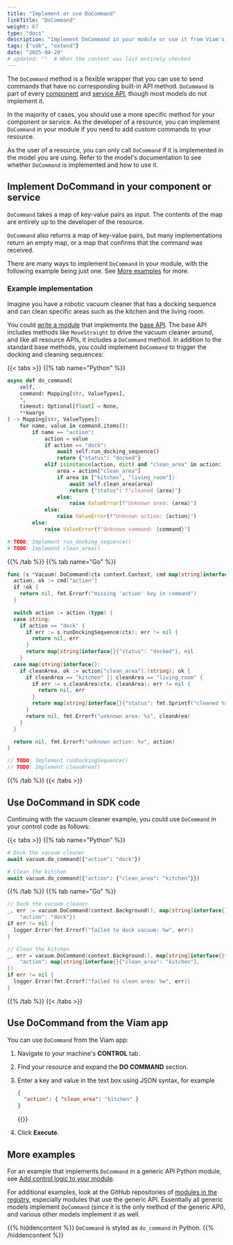 ```yaml
---
title: "Implement or use DoCommand"
linkTitle: "DoCommand"
weight: 67
type: "docs"
description: "Implement DoCommand in your module or use it from Viam's SDKs."
tags: ["sdk", "extend"]
date: "2025-04-29"
# updated: ""  # When the content was last entirely checked
---
```


The `DoCommand` method is a flexible wrapper that you can use to send commands that have no corresponding built-in API method.
`DoCommand` is part of every [component](/dev/reference/apis/#component-apis) and [service API](/dev/reference/apis/#service-apis), though most models do not implement it.

In the majority of cases, you should use a more specific method for your component or service.
As the developer of a resource, you can implement `DoCommand` in your module if you need to add custom commands to your resource.

As the user of a resource, you can only call `DoCommand` if it is implemented in the model you are using.
Refer to the model's documentation to see whether `DoCommand` is implemented and how to use it.

## Implement DoCommand in your component or service

`DoCommand` takes a map of key-value pairs as input.
The contents of the map are entirely up to the developer of the resource.

`DoCommand` also returns a map of key-value pairs, but many implementations return an empty map, or a map that confirms that the command was received.

There are many ways to implement `DoCommand` in your module, with the following example being just one.
See [More examples](#more-examples) for more.

### Example implementation

Imagine you have a robotic vacuum cleaner that has a docking sequence and can clean specific areas such as the kitchen and the living room.

You could [write a module](/operate/get-started/other-hardware/create-module/) that implements the [base API](/dev/reference/apis/components/base/).
The base API includes methods like `MoveStraight` to drive the vacuum cleaner around, and like all resource APIs, it includes a `DoCommand` method.
In addition to the standard base methods, you could implement `DoCommand` to trigger the docking and cleaning sequences:

{{< tabs >}}
{{% tab name="Python" %}}

```python {class="line-numbers linkable-line-numbers"}
async def do_command(
    self,
    command: Mapping[str, ValueTypes],
    *,
    timeout: Optional[float] = None,
    **kwargs
) -> Mapping[str, ValueTypes]:
    for name, value in command.items():
        if name == "action":
            action = value
            if action == "dock":
                await self.run_docking_sequence()
                return {"status": "docked"}
            elif isinstance(action, dict) and "clean_area" in action:
                area = action["clean_area"]
                if area in ["kitchen", "living_room"]:
                    await self.clean_area(area)
                    return {"status": f"cleaned {area}"}
                else:
                    raise ValueError(f"Unknown area: {area}")
            else:
                raise ValueError(f"Unknown action: {action}")
        else:
            raise ValueError(f"Unknown command: {command}")

# TODO: Implement run_docking_sequence()
# TODO: Implement clean_area()
```

{{% /tab %}}
{{% tab name="Go" %}}

```go {class="line-numbers linkable-line-numbers"}
func (s *Vacuum) DoCommand(ctx context.Context, cmd map[string]interface{}) (map[string]interface{}, error) {
  action, ok := cmd["action"]
  if !ok {
    return nil, fmt.Errorf("missing 'action' key in command")
  }

  switch action := action.(type) {
  case string:
    if action == "dock" {
      if err := s.runDockingSequence(ctx); err != nil {
        return nil, err
      }
      return map[string]interface{}{"status": "docked"}, nil
    }
  case map[string]interface{}:
    if cleanArea, ok := action["clean_area"].(string); ok {
      if cleanArea == "kitchen" || cleanArea == "living_room" {
        if err := s.cleanArea(ctx, cleanArea); err != nil {
          return nil, err
        }
        return map[string]interface{}{"status": fmt.Sprintf("cleaned %s", cleanArea)}, nil
      }
      return nil, fmt.Errorf("unknown area: %s", cleanArea)
    }
  }

  return nil, fmt.Errorf("unknown action: %v", action)
}

// TODO: Implement runDockingSequence()
// TODO: Implement cleanArea()
```

{{% /tab %}}
{{< /tabs >}}

## Use DoCommand in SDK code

Continuing with the vacuum cleaner example, you could use `DoCommand` in your control code as follows:

{{< tabs >}}
{{% tab name="Python" %}}

```python {class="line-numbers linkable-line-numbers"}
# Dock the vacuum cleaner
await vacuum.do_command({"action": "dock"})

# Clean the kitchen
await vacuum.do_command({"action": {"clean_area": "kitchen"}})
```

{{% /tab %}}
{{% tab name="Go" %}}

```go {class="line-numbers linkable-line-numbers"}
// Dock the vacuum cleaner
_, err := vacuum.DoCommand(context.Background(), map[string]interface{}{
    "action": "dock"})
if err != nil {
  logger.Error(fmt.Errorf("failed to dock vacuum: %w", err))
}

// Clean the kitchen
_, err = vacuum.DoCommand(context.Background(), map[string]interface{}{
    "action": map[string]interface{}{"clean_area": "kitchen"},
})
if err != nil {
  logger.Error(fmt.Errorf("failed to clean area: %w", err))
}
```

{{% /tab %}}
{{< /tabs >}}

## Use DoCommand from the Viam app

You can use `DoCommand` from the Viam app:

1. Navigate to your machine's **CONTROL** tab.
1. Find your resource and expand the **DO COMMAND** section.
1. Enter a key and value in the text box using JSON syntax, for example

   ```json {class="line-numbers linkable-line-numbers"}
   {
     "action": { "clean_area": "kitchen" }
   }
   ```

   {{<imgproc src="/components/generic/vacuum-control.png" resize="x1100" declaredimensions=true alt="DoCommand section of the vacuum generic resource's control panel, with clean_area set to kitchen." style="max-width:600px" class="shadow imgzoom" >}}

1. Click **Execute**.

## More examples

For an example that implements `DoCommand` in a generic API Python module, see [Add control logic to your module](/manage/software/control-logic/#add-control-logic-to-your-module).

For additional examples, look at the GitHub repositories of [modules in the registry](https://app.viam.com/registry), especially modules that use the generic API.
Essentially all generic models implement `DoCommand` (since it is the only method of the generic API), and various other models implement it as well.

{{% hiddencontent %}}
`DoCommand` is styled as `do_command` in Python.
{{% /hiddencontent %}}
